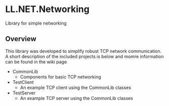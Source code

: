 # LL.NET.Networking
Library for simple networking

## Overview

This library was developed to simplify robust TCP network communication. A short description of the included projects is below and momre information can be found in the wiki page

* CommonLib
  * Components for basic TCP networking
* TestClient
  * An example TCP client using the CommonLib classes
* TestServer
  * An example TCP server using the CommonLib classes
